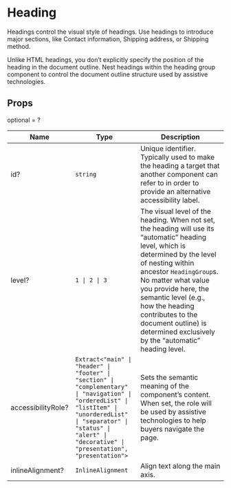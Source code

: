 # Heading

Headings control the visual style of headings. Use headings to introduce major
sections, like Contact information, Shipping address, or Shipping method.

Unlike HTML headings, you don’t explicitly specify the position of the heading in the
document outline. Nest headings within the heading group component to control
the document outline structure used by assistive technologies.

## Props
optional = ?

| Name | Type | Description |
| --- | --- | --- |
| id? | <code>string</code> | Unique identifier. Typically used to make the heading a target that another component can refer to in order to provide an alternative accessibility label.  |
| level? | <code>1 &#124; 2 &#124; 3</code> | The visual level of the heading. When not set, the heading will use its “automatic” heading level, which is determined by the level of nesting within ancestor `HeadingGroup`s. No matter what value you provide here, the semantic level (e.g., how the heading contributes to the document outline) is determined exclusively by the “automatic” heading level.  |
| accessibilityRole? | <code>Extract<<wbr>"main" &#124; "header" &#124; "footer" &#124; "section" &#124; "complementary" &#124; "navigation" &#124; "orderedList" &#124; "listItem" &#124; "unorderedList" &#124; "separator" &#124; "status" &#124; "alert" &#124; "decorative" &#124; "presentation", "presentation"<wbr>></code> | Sets the semantic meaning of the component’s content. When set, the role will be used by assistive technologies to help buyers navigate the page.  |
| inlineAlignment? | <code>InlineAlignment</code> | Align text along the main axis.  |